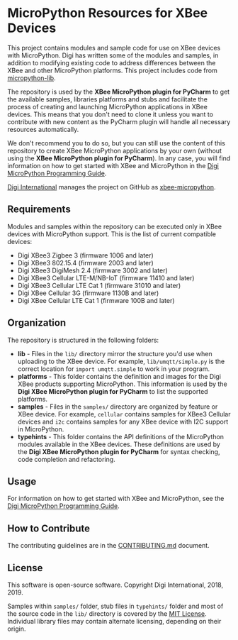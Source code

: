 MicroPython Resources for XBee Devices
======================================

This project contains modules and sample code for use on XBee devices with
MicroPython. Digi has written some of the modules and samples, in addition to
modifying existing code to address differences between the XBee and other
MicroPython platforms. This project includes code from
[micropython-lib][micropython-lib].

The repository is used by the **XBee MicroPython plugin for PyCharm** to
get the available samples, libraries platforms and stubs and facilitate the
process of creating and launching MicroPython applications in XBee devices.
This means that you don't need to clone it unless you want to contribute
with new content as the PyCharm plugin will handle all necessary resources
automatically.

We don't recommend you to do so, but you can still use the content of this
repository to create XBee MicroPython applications by your own (without using
the **XBee MicroPython plugin for PyCharm**). In any case, you will find
information on how to get started with XBee and MicroPython in the
[Digi MicroPython Programming Guide][doc].

[Digi International][Digi] manages the project on GitHub as 
[xbee-micropython][xbee-micropython].


Requirements
------------

Modules and samples within the repository can be executed only in XBee
devices with MicroPython support. This is the list of current compatible
devices:

* Digi XBee3 Zigbee 3 (firmware 1006 and later)
* Digi XBee3 802.15.4 (firmware 2003 and later)
* Digi XBee3 DigiMesh 2.4 (firmware 3002 and later)
* Digi XBee3 Cellular LTE-M/NB-IoT (firmware 11410 and later)
* Digi XBee3 Cellular LTE Cat 1 (firmware 31010 and later)
* Digi XBee Cellular 3G (firmware 1130B and later)
* Digi XBee Cellular LTE Cat 1 (firmware 100B and later)


Organization
------------

The repository is structured in the following folders:

* **lib** - Files in the `lib/` directory mirror the structure you'd use when
  uploading to the XBee device.  For example, `lib/umqtt/simple.py` is the
  correct location for `import umqtt.simple` to work in your program.
* **platforms** - This folder contains the definition and images for the 
  Digi XBee products supporting MicroPython. This information is used by the
  **Digi XBee MicroPython plugin for PyCharm** to list the supported platforms.
* **samples** - Files in the `samples/` directory are organized by feature or
  XBee device. For example, `cellular` contains samples for XBee3 Cellular
  devices and `i2c` contains samples for any XBee device with I2C support in
  MicroPython.
* **typehints** - This folder contains the API definitions of the MicroPython
  modules available in the XBee devices. These definitions are used by the
  **Digi XBee MicroPython plugin for PyCharm** for syntax checking, code
  completion and refactoring.


Usage
-----

For information on how to get started with XBee and MicroPython, see the
[Digi MicroPython Programming Guide][doc].


How to Contribute
-----------------
The contributing guidelines are in the [CONTRIBUTING.md](CONTRIBUTING.md)
document.


License
-------

This software is open-source software. Copyright Digi International, 2018,
2019.

Samples within `samples/` folder, stub files in `typehints/` folder and most of
the source code in the `lib/` directory is covered by the
[MIT License](LICENSE.txt). Individual library files may contain alternate
licensing, depending on their origin.


[Digi]: http://www.digi.com
[xbee-micropython]: https://github.com/digidotcom/xbee-micropython
[doc]: https://www.digi.com/resources/documentation/digidocs/90002219
[micropython-lib]: https://github.com/micropython/micropython-lib